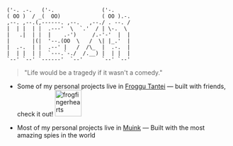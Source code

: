 ```
('-. .-.   ('-.               ('-.     
( OO )  / _(  OO)             ( OO ).-. 
,--. ,--.(,------. ,--.   ,--./ . --. / 
|  | |  | |  .---'  \  `.'  / | \-.  \  
|   .|  | |  |    .-')     /.-'-'  |  | 
|       |(|  '--.(OO  \   /  \| |_.'  | 
|  .-.  | |  .--' |   /  /\_  |  .-.  | 
|  | |  | |  `---.`-./  /.__) |  | |  | 
`--' `--' `------'  `--'      `--' `--'
```

> "Life would be a tragedy if it wasn't a comedy."

- Some of my personal projects live in [Froggu Tantei](https://github.com/froggu-tantei) — built with friends, check it out! <img src="https://github.com/user-attachments/assets/660f8d7f-89e7-4237-bd27-e5228600cb75" alt="frogfingerhearts" width="60" height="60">


- Most of my personal projects live in [Muink](https://github.com/muink-io) — Built with the most amazing spies in the world
